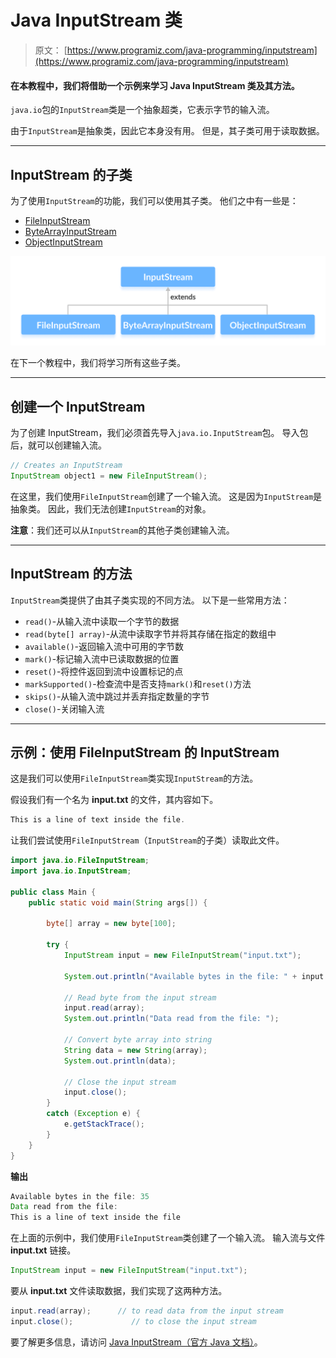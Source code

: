 # Java InputStream 类

> 原文： [https://www.programiz.com/java-programming/inputstream](https://www.programiz.com/java-programming/inputstream)

#### 在本教程中，我们将借助一个示例来学习 Java InputStream 类及其方法。

`java.io`包的`InputStream`类是一个抽象超类，它表示字节的输入流。

由于`InputStream`是抽象类，因此它本身没有用。 但是，其子类可用于读取数据。

* * *

## InputStream 的子类

为了使用`InputStream`的功能，我们可以使用其子类。 他们之中有一些是：

*   [FileInputStream](/java-programming/fileinputstream "Java FileInputStream Class")
*   [ByteArrayInputStream](/java-programming/bytearrayinputstream "Java ByteArrayInputStream Class")
*   [ObjectInputStream](https://www.programiz.com/java-programming/objectinputstream)

![Java InputStream subclasses are FileInputStream, ByteArrayInputStream and ObjectInputStream.](img/db44222dae8950dcbbc5dd098bcf1a63.png "Java InputStream Class")

在下一个教程中，我们将学习所有这些子类。

* * *

## 创建一个 InputStream

为了创建 InputStream，我们必须首先导入`java.io.InputStream`包。 导入包后，就可以创建输入流。

```java
// Creates an InputStream
InputStream object1 = new FileInputStream(); 
```

在这里，我们使用`FileInputStream`创建了一个输入流。 这是因为`InputStream`是抽象类。 因此，我们无法创建`InputStream`的对象。

**注意**：我们还可以从`InputStream`的其他子类创建输入流。

* * *

## InputStream 的方法

`InputStream`类提供了由其子类实现的不同方法。 以下是一些常用方法：

*   `read()`-从输入流中读取一个字节的数据
*   `read(byte[] array)`-从流中读取字节并将其存储在指定的数组中
*   `available()`-返回输入流中可用的字节数
*   `mark()`-标记输入流中已读取数据的位置
*   `reset()`-将控件返回到流中设置标记的点
*   `markSupported()`-检查流中是否支持`mark()`和`reset()`方法
*   `skips()`-从输入流中跳过并丢弃指定数量的字节
*   `close()`-关闭输入流

* * *

## 示例：使用 FileInputStream 的 InputStream

这是我们可以使用`FileInputStream`类实现`InputStream`的方法。

假设我们有一个名为 **input.txt** 的文件，其内容如下。

```java
This is a line of text inside the file. 
```

让我们尝试使用`FileInputStream`（`InputStream`的子类）读取此文件。

```java
import java.io.FileInputStream;
import java.io.InputStream;

public class Main {
    public static void main(String args[]) {

        byte[] array = new byte[100];

        try {
            InputStream input = new FileInputStream("input.txt");

            System.out.println("Available bytes in the file: " + input.available());

            // Read byte from the input stream
            input.read(array);
            System.out.println("Data read from the file: ");

            // Convert byte array into string
            String data = new String(array);
            System.out.println(data);

            // Close the input stream
            input.close();
        }
        catch (Exception e) {
            e.getStackTrace();
        }
    }
} 
```

**输出**

```java
Available bytes in the file: 35
Data read from the file:
This is a line of text inside the file 
```

在上面的示例中，我们使用`FileInputStream`类创建了一个输入流。 输入流与文件 **input.txt** 链接。

```java
InputStream input = new FileInputStream("input.txt"); 
```

要从 **input.txt** 文件读取数据，我们实现了这两种方法。

```java
input.read(array);      // to read data from the input stream
input.close();             // to close the input stream 
```

要了解更多信息，请访问 [Java InputStream（官方 Java 文档）](https://docs.oracle.com/javase/7/docs/api/java/io/InputStream.html "Java InputStream (official Java documentation)")。